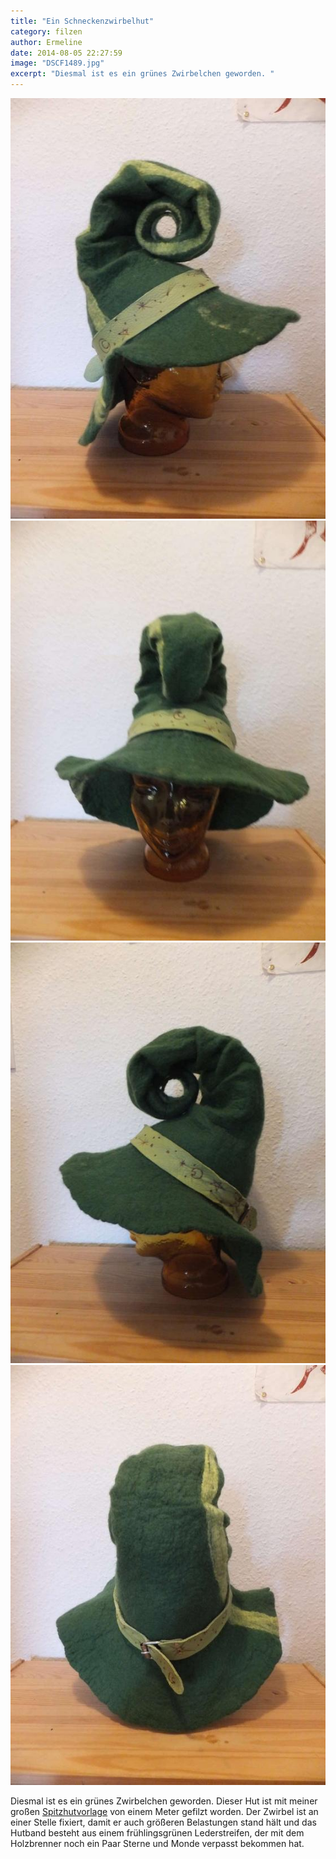 ```yaml
---
title: "Ein Schneckenzwirbelhut"
category: filzen
author: Ermeline
date: 2014-08-05 22:27:59
image: "DSCF1489.jpg"
excerpt: "Diesmal ist es ein grünes Zwirbelchen geworden. "
---
```


![rechts](DSCF1489.jpg)
![vorne](DSCF1490.jpg)
![links](DSCF1491.jpg)
![hinten](DSCF1492.jpg)

Diesmal ist es ein grünes Zwirbelchen geworden. Dieser Hut ist mit meiner großen [Spitzhutvorlage](http://flauschiversum.de/2014/07/ermelines-neuer-hexenhut/) von einem Meter gefilzt worden. Der Zwirbel ist an einer Stelle fixiert, damit er auch größeren Belastungen stand hält und das Hutband besteht aus einem frühlingsgrünen Lederstreifen, der mit dem Holzbrenner noch ein Paar Sterne und Monde verpasst bekommen hat.
